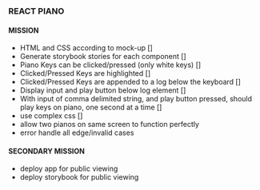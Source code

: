 ### REACT PIANO

#### MISSION
- HTML and CSS according to mock-up []
- Generate storybook stories for each component []
- Piano Keys can be clicked/pressed (only white keys) []
- Clicked/Pressed Keys are highlighted []
- Clicked/Pressed Keys are appended to a log below the keyboard []
- Display input and play button below log element []
- With input of comma delimited string, and play button pressed, should play keys on piano, one second at a time []
- use complex css []
- allow two pianos on same screen to function perfectly
- error handle all edge/invalid cases

#### SECONDARY MISSION
- deploy app for public viewing
- deploy storybook for public viewing